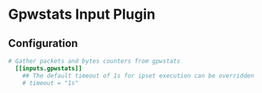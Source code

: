 # Gpwstats Input Plugin

## Configuration

```toml
# Gather packets and bytes counters from gpwstats
  [[inputs.gpwstats]]
    ## The default timeout of 1s for ipset execution can be overridden here:
    # timeout = "1s"

```
